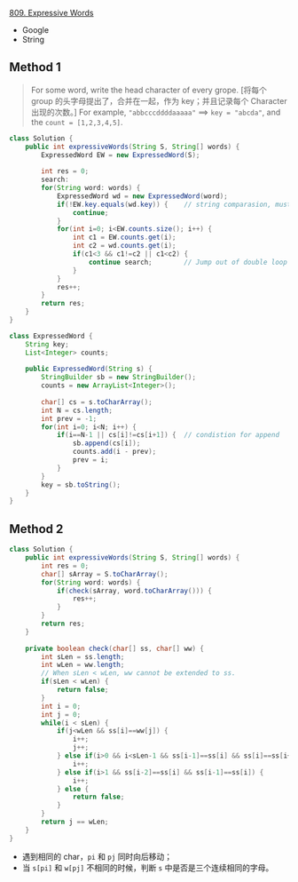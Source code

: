 [809. Expressive Words](https://leetcode.com/problems/expressive-words/)

* Google
* String

## Method 1
> For some word, write the head character of every grope. [将每个 group 的头字母提出了，合并在一起，作为 key；并且记录每个 Character 出现的次数。]
> For example, `"abbcccddddaaaaa"` ==> `key = "abcda"`, and the `count = [1,2,3,4,5]`.
>

```java 
class Solution {
    public int expressiveWords(String S, String[] words) {
        ExpressedWord EW = new ExpressedWord(S);
        
        int res = 0;
        search:
        for(String word: words) {
            ExpressedWord wd = new ExpressedWord(word);
            if(!EW.key.equals(wd.key)) {    // string comparasion, must use str.equals()
                continue;
            }
            for(int i=0; i<EW.counts.size(); i++) {
                int c1 = EW.counts.get(i);
                int c2 = wd.counts.get(i);
                if(c1<3 && c1!=c2 || c1<c2) {
                    continue search;        // Jump out of double loop
                }
            }
            res++;
        }
        return res;
    }
}

class ExpressedWord {
    String key;
    List<Integer> counts;
    
    public ExpressedWord(String s) {
        StringBuilder sb = new StringBuilder();
        counts = new ArrayList<Integer>();
        
        char[] cs = s.toCharArray();
        int N = cs.length;
        int prev = -1;
        for(int i=0; i<N; i++) {
            if(i==N-1 || cs[i]!=cs[i+1]) {  // condistion for append
                sb.append(cs[i]);
                counts.add(i - prev);
                prev = i;
            }
        }
        key = sb.toString();
    }
}
```

## Method 2
```java
class Solution {
    public int expressiveWords(String S, String[] words) {
        int res = 0;
        char[] sArray = S.toCharArray();
        for(String word: words) {
            if(check(sArray, word.toCharArray())) {
                res++;
            }
        }
        return res;
    }
    
    private boolean check(char[] ss, char[] ww) {
        int sLen = ss.length;
        int wLen = ww.length;
        // When sLen < wLen, ww cannot be extended to ss.
        if(sLen < wLen) {
            return false;
        }
        int i = 0;
        int j = 0;
        while(i < sLen) {
            if(j<wLen && ss[i]==ww[j]) {
                i++;
                j++;
            } else if(i>0 && i<sLen-1 && ss[i-1]==ss[i] && ss[i]==ss[i+1]) {
                i++;
            } else if(i>1 && ss[i-2]==ss[i] && ss[i-1]==ss[i]) {
                i++;
            } else {
                return false;
            }
        }
        return j == wLen;
    }
}
```
* 遇到相同的 char，`pi` 和 `pj` 同时向后移动；
* 当 `s[pi]` 和 `w[pj]` 不相同的时候，判断 `s` 中是否是三个连续相同的字母。